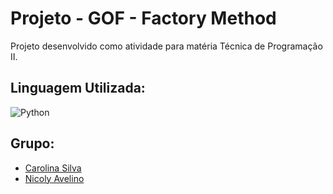 # Projeto - GOF - Factory Method

Projeto desenvolvido como atividade para matéria Técnica de Programação II.

## Linguagem Utilizada:
![Python](https://img.shields.io/badge/python-3670A0?style=for-the-badge&logo=python&logoColor=ffdd54)

## Grupo:
- [Carolina Silva](https://github.com/Carolina-Silva)
- [Nicoly Avelino](https://github.com/NicolyAvelino)

